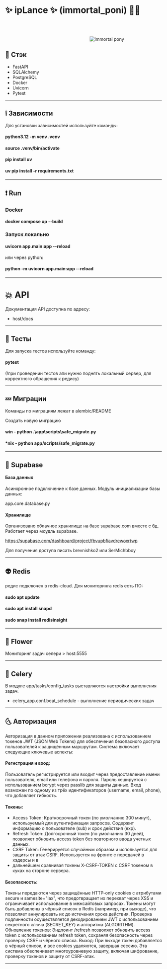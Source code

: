 # ✨ ipLance ✨ (immortal_poni) 🐎💨
<br>  
<br>  

&nbsp;&nbsp;&nbsp;&nbsp;&nbsp;&nbsp;&nbsp;&nbsp;&nbsp;&nbsp;&nbsp;&nbsp;&nbsp;&nbsp;&nbsp;&nbsp;&nbsp;&nbsp;&nbsp;&nbsp;&nbsp;&nbsp;&nbsp;&nbsp;&nbsp;&nbsp;&nbsp;&nbsp;&nbsp;&nbsp;&nbsp;&nbsp;&nbsp;&nbsp;&nbsp;&nbsp;&nbsp;&nbsp;&nbsp;&nbsp;&nbsp;&nbsp;&nbsp;&nbsp;&nbsp;&nbsp;&nbsp;&nbsp;&nbsp;&nbsp;&nbsp;&nbsp;&nbsp;&nbsp;&nbsp;&nbsp;&nbsp;&nbsp;&nbsp;&nbsp;&nbsp;&nbsp;&nbsp;&nbsp;&nbsp;&nbsp;&nbsp;&nbsp;&nbsp;![Immortal pony](https://media.tenor.com/tzGECrYAY20AAAAj/mlp-wave-mlp-pony-wave.gif)


## 🐍 Стэк
- FastAPI
- SQLAlchemy
- PostgreSQL
- Docker
- Uvicorn
- Pytest

---

## ❕ Зависимости
Для установки зависимостей используйте команды:
#### python3.12 -m venv .venv
#### source .venv/bin/activate
#### pip install uv
#### uv pip install -r requirements.txt

---

## ❗ Run
### Docker
#### docker compose up --build
### Запуск локально
#### uvicorn app.main:app --reload
или через python:
#### python -m uvicorn app.main:app --reload

---

# 💥 API
Документация API доступна по адресу:
- host/docs

---

## 💩 Тесты
Для запуска тестов используйте команду:
#### pytest
(!при проведении тестов апи нужно поднять локальный сервер, для корректного обращения к редису)

---

## 💤 Миграции
Команды по миграциям лежат в alembic/README

Создать новую миграцию
#### win - python .\app\scripts\safe_migrate.py
#### *nix - python app/scripts/safe_migrate.py

---

## 🌟 Supabase
#### База данных
Асинхронное подключение к базе данных.
Модуль инициализации базы данных:

app.core.database.py

#### Хранилище
Организовано облачное хранилище на базе supabase.com вместе с бд.
Работает через моудль supabase.

https://supabase.com/dashboard/project/fbvupbfiavdrewoxrtwp

Для получения доступа писать brevnishko2 или SerMichbboy

---

## 👽 Redis
редис подключен в redis-cloud.
Для мониторинга redis есть ПО:

#### sudo apt update
#### sudo apt install snapd
#### sudo snap install redisinsight

---

## 🌵 Flower

Мониторинг задач селери  > host:5555

---

## 💌 Celery
В модуле app/tasks/config_tasks выставляются настройки выполнения задач.

- celery_app.conf.beat_schedule - выполнение периодических задач
---
## 🌜 Авторизация
Авторизация в данном приложении реализована с 
использованием токенов JWT (JSON Web Tokens) для 
обеспечения безопасного доступа пользователей к защищённым маршрутам. 
Система включает следующие ключевые аспекты:

#### Регистрация и вход: 

Пользователь регистрируется или входит через предоставление 
имени пользователя, email или телефона и пароля. Пароль хешируется с 
использованием bcrypt через passlib для защиты данных. Вход возможен 
по одному из трёх идентификаторов (username, email, phone), что добавляет
гибкость.

#### Токены:

- Access Token: Краткосрочный токен (по умолчанию 300 минут), 
используемый для аутентификации запросов. Содержит информацию о пользователе
(sub) и срок действия (exp).
- Refresh Token: Долгосрочный токен (по умолчанию 30 дней), позволяет обновить 
access token без повторного ввода учетных данных.
- CSRF Token: Генерируется случайным образом и используется для защиты от 
атак CSRF. Используется на фронте с передачей в хэдерсы и в
- дальнейшем сравнивая токены X-CSRF-TOKEN с CSRF токеном в куках на стороне сервера.

#### Безопасность:

Токены передаются через защищённые HTTP-only cookies с атрибутами secure
и samesite="lax", что предотвращает их перехват через XSS и ограничивает 
использование в межсайтовых запросах.
Токены могут быть добавлены в чёрный список в Redis (например, при выходе),
что позволяет аннулировать их до истечения срока действия.
Проверка подлинности осуществляется декодированием JWT с использованием 
секретного ключа (SECRET_KEY) и алгоритма (ALGORITHM).
Обновление токенов: Эндпоинт /refresh позволяет обновить access token с 
использованием refresh token, сохраняя безопасность через проверку CSRF и 
чёрного списка.
Выход: При выходе токен добавляется в чёрный список, и все cookies удаляются, 
завершая сессию.
Эта система обеспечивает многоуровневую защиту, включая шифрование, проверку 
токенов и защиту от CSRF-атак.

---
